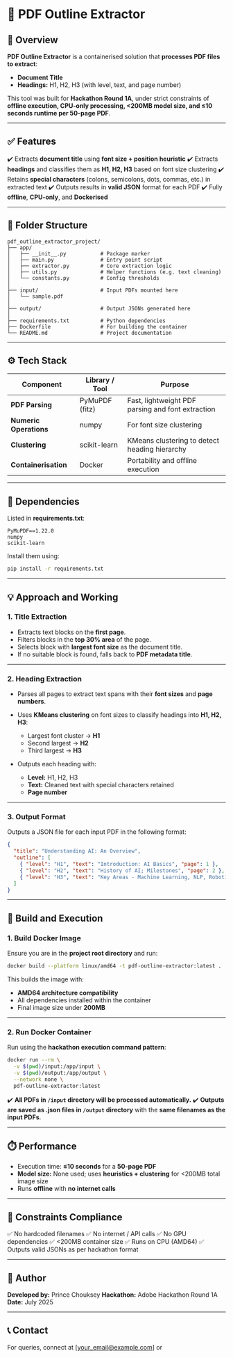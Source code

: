 # 📝 **PDF Outline Extractor**

## 🚀 **Overview**

**PDF Outline Extractor** is a containerised solution that **processes PDF files to extract**:

* **Document Title**
* **Headings:** H1, H2, H3 (with level, text, and page number)

This tool was built for **Hackathon Round 1A**, under strict constraints of **offline execution, CPU-only processing, <200MB model size, and ≤10 seconds runtime per 50-page PDF**.

---

## ✅ **Features**

✔️ Extracts **document title** using **font size + position heuristic**
✔️ Extracts **headings** and classifies them as **H1, H2, H3** based on font size clustering
✔️ Retains **special characters** (colons, semicolons, dots, commas, etc.) in extracted text
✔️ Outputs results in **valid JSON** format for each PDF
✔️ Fully **offline**, **CPU-only**, and **Dockerised**

---

## 📂 **Folder Structure**

```
pdf_outline_extractor_project/
├── app/
│   ├── __init__.py           # Package marker
│   ├── main.py               # Entry point script
│   ├── extractor.py          # Core extraction logic
│   ├── utils.py              # Helper functions (e.g. text cleaning)
│   └── constants.py          # Config thresholds
│
├── input/                    # Input PDFs mounted here
│   └── sample.pdf
│
├── output/                   # Output JSONs generated here
│
├── requirements.txt          # Python dependencies
├── Dockerfile                # For building the container
└── README.md                 # Project documentation
```

---

## ⚙️ **Tech Stack**

| **Component**          | **Library / Tool** | **Purpose**                                       |
| ---------------------- | ------------------ | ------------------------------------------------- |
| **PDF Parsing**        | PyMuPDF (fitz)     | Fast, lightweight PDF parsing and font extraction |
| **Numeric Operations** | numpy              | For font size clustering                          |
| **Clustering**         | scikit-learn       | KMeans clustering to detect heading hierarchy     |
| **Containerisation**   | Docker             | Portability and offline execution                 |

---

## 🔧 **Dependencies**

Listed in **requirements.txt**:

```
PyMuPDF==1.22.0
numpy
scikit-learn
```

Install them using:

```bash
pip install -r requirements.txt
```

---

## 💡 **Approach and Working**

### **1. Title Extraction**

* Extracts text blocks on the **first page**.
* Filters blocks in the **top 30% area** of the page.
* Selects block with **largest font size** as the document title.
* If no suitable block is found, falls back to **PDF metadata title**.

---

### **2. Heading Extraction**

* Parses all pages to extract text spans with their **font sizes** and **page numbers**.
* Uses **KMeans clustering** on font sizes to classify headings into **H1, H2, H3**:

  * Largest font cluster → **H1**
  * Second largest → **H2**
  * Third largest → **H3**
* Outputs each heading with:

  * **Level:** H1, H2, H3
  * **Text:** Cleaned text with special characters retained
  * **Page number**

---

### **3. Output Format**

Outputs a JSON file for each input PDF in the following format:

```json
{
  "title": "Understanding AI: An Overview",
  "outline": [
    { "level": "H1", "text": "Introduction: AI Basics", "page": 1 },
    { "level": "H2", "text": "History of AI; Milestones", "page": 2 },
    { "level": "H3", "text": "Key Areas - Machine Learning, NLP, Robotics", "page": 3 }
  ]
}
```

---

## 🐳 **Build and Execution**

### **1. Build Docker Image**

Ensure you are in the **project root directory** and run:

```bash
docker build --platform linux/amd64 -t pdf-outline-extractor:latest .
```

This builds the image with:

* **AMD64 architecture compatibility**
* All dependencies installed within the container
* Final image size under **200MB**

---

### **2. Run Docker Container**

Run using the **hackathon execution command pattern**:

```bash
docker run --rm \
  -v $(pwd)/input:/app/input \
  -v $(pwd)/output:/app/output \
  --network none \
  pdf-outline-extractor:latest
```

✔️ **All PDFs in `/input` directory will be processed automatically.**
✔️ **Outputs are saved as .json files in `/output` directory** with the **same filenames as the input PDFs**.

---

## ⏱️ **Performance**

* Execution time: **≤10 seconds** for a **50-page PDF**
* **Model size:** None used; uses **heuristics + clustering** for <200MB total image size
* Runs **offline** with **no internet calls**

---

## 🚫 **Constraints Compliance**

✅ No hardcoded filenames
✅ No internet / API calls
✅ No GPU dependencies
✅ <200MB container size
✅ Runs on CPU (AMD64)
✅ Outputs valid JSONs as per hackathon format

---

## 👤 **Author**

**Developed by:** Prince Chouksey
**Hackathon:** Adobe Hackathon Round 1A
**Date:** July 2025

---

## 📞 **Contact**

For queries, connect at \[[your\_email@example.com](mailto:your_email@example.com)] or 
